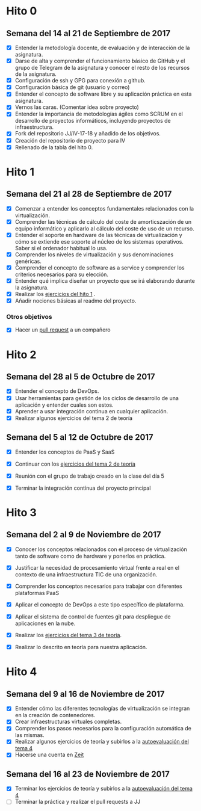 # Hito 0

## Semana del 14 al 21 de Septiembre de 2017

- [x] Entender la metodología docente, de evaluación y de interacción de la asignatura.
- [x] Darse de alta y comprender el funcionamiento básico de GitHub y el grupo de Telegram de la asignatura y conocer el resto de los recursos de la asignatura.
- [x] Configuración de ssh y GPG para conexión a github.
- [x] Configuración básica de git (usuario y correo)
- [x] Entender el concepto de software libre y su aplicación práctica en esta asignatura.
- [x] Vernos las caras. (Comentar idea sobre proyecto)
- [x] Entender la importancia de metodologías ágiles como SCRUM en el desarrollo de proyectos informáticos, incluyendo proyectos de infraestructura.
- [x] Fork del repositorio JJ/IV-17-18 y añadido de los objetivos.
- [x] Creación del repositorio de proyecto para IV
- [x] Rellenado de la tabla del hito 0.

# Hito 1

## Semana del 21 al 28 de Septiembre de 2017

- [x] Comenzar a entender los conceptos fundamentales relacionados con la virtualización.
- [x] Comprender las técnicas de cálculo del coste de amorticszación de un equipo informático y aplicarlo al cálculo del coste de uso de un recurso.
- [x] Entender el soporte en hardware de las técnicas de virtualización y cómo se extiende ese soporte al núcleo de los sistemas operativos. Saber si el ordenador habitual lo usa.
- [x] Comprender los niveles de virtualización y sus denominaciones genéricas.
- [x] Comprender el concepto de software as a service y comprender los criterios necesarios para su elección.
- [x] Entender qué implica diseñar un proyecto que se irá elaborando durante la asignatura.
- [x] Realizar los [ejercicios del hito 1](https://github.com/lulivi/autoevaluacion-IV/blob/master/ejercicios_tema_1.md) .
- [x] Añadir nociones básicas al readme del proyecto.

### Otros objetivos

- [x] Hacer un [pull request](https://github.com/mirismr/ejerciciosIV/pull/8) a un compañero


# Hito 2

## Semana del 28 al 5 de Octubre de 2017

- [x] Entender el concepto de DevOps.
- [x] Usar herramientas para gestión de los ciclos de desarrollo de una aplicación y entender cuales son estos.
- [x] Aprender a usar integración continua en cualquier aplicación.
- [x] Realizar algunos ejercicios del tema 2 de teoría

## Semana del 5 al 12 de Octubre de 2017

- [x] Entender los conceptos de PaaS y SaaS
- [x] Continuar con los [ejercicios del tema 2 de teoría](https://github.com/lulivi/autoevaluacion-IV/blob/master/ejercicios_tema_2.md)
- [x] Reunión con el grupo de trabajo creado en la clase del día 5
- [x] Terminar la integración contínua del proyecto principal


# Hito 3

## Semana del 2 al 9 de Noviembre de 2017

- [x] Conocer los conceptos relacionados con el proceso de virtualización tanto de software como de hardware y ponerlos en práctica.
- [x] Justificar la necesidad de procesamiento virtual frente a real en el contexto de una infraestructura TIC de una organización.
- [x] Comprender los conceptos necesarios para trabajar con diferentes plataformas PaaS
- [x] Aplicar el concepto de DevOps a este tipo específico de plataforma.
- [x] Aplicar el sistema de control de fuentes git para despliegue de aplicaciones en la nube.
- [x] Realizar los [ejercicios del tema 3 de teoría](https://github.com/lulivi/autoevaluacion-IV/blob/master/ejercicios_tema_3.md).
- [x] Realizar lo descrito en teoría para nuestra aplicación.


# Hito 4

## Semana del 9 al 16 de Noviembre de 2017

- [x] Entender cómo las diferentes tecnologías de virtualización se integran en la creación de contenedores.
- [x] Crear infraestructuras virtuales completas.
- [x] Comprender los pasos necesarios para la configuración automática de las mismas.
- [x] Realizar algunos ejercicios de teoría y subirlos a la [autoevaluación del tema 4](https://github.com/lulivi/autoevaluacion-IV/blob/master/ejercicios_tema_4.md)
- [x] Hacerse una cuenta en [Zeit](https://zeit.co/)

## Semana del 16 al 23 de Noviembre de 2017

- [x] Terminar los ejercicios de teoría y subirlos a la [autoevaluación del tema 4](https://github.com/lulivi/autoevaluacion-IV/blob/master/ejercicios_tema_4.md)
- [ ] Terminar la práctica y realizar el pull requests a JJ
